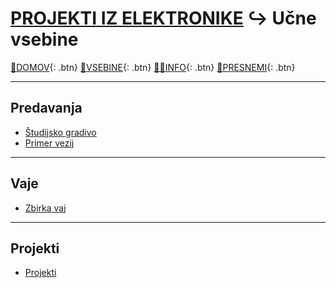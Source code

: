 # [PROJEKTI IZ ELEKTRONIKE](../index) ↪ Učne vsebine

[🏡DOMOV](../index){: .btn}
[📝VSEBINE](../Vsebine/index.md){: .btn}
[👨‍🎓INFO](../info){: .btn}
[💾PRESNEMI](../Presnemi/index){: .btn}

---
## Predavanja

- [Študijsko gradivo](./Studijsko_Gradivo/index.md)
- [Primer vezij](https://github.com/davidrihtarsic/davidrihtarsic.github.io/tree/master/Projekti_iz_elektronike/Vsebine/%C5%A0tudijsko_Gradivo/circ)

---
## Vaje

- [Zbirka vaj](./Skripta_vaj/index)

---

## Projekti
- [Projekti](./Projekti/index)
